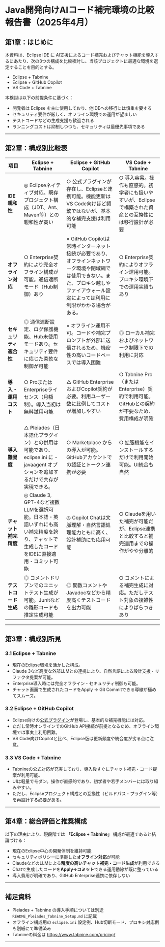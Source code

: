 # Java開発向けAIコード補完環境の比較報告書（2025年4月）

## 第1章：はじめに

本資料は、Eclipse IDE に AI支援によるコード補完およびチャット機能を導入するにあたり、次の3つの構成を比較検討し、当該プロジェクトに最適な環境を選定することを目的とする。

- Eclipse + Tabnine
- Eclipse + GitHub Copilot
- VS Code + Tabnine

本検討は以下の前提条件に基づく：

- 開発者は Eclipse を主に使用しており、他IDEへの移行には慎重を要する
- セキュリティ要件が厳しく、オフライン環境での運用が望ましい
- テストコードなどの生成支援も歓迎される
- ランニングコストは抑制しつつも、セキュリティは最優先事項である

---

## 第2章：構成別比較表

| 項目                   | Eclipse + Tabnine                                                                                                                                       | Eclipse + GitHub Copilot                                                                                                                                           | VS Code + Tabnine                                                                                                                      |
|------------------------|---------------------------------------------------------------------------------------------------------------------------------------------------------|--------------------------------------------------------------------------------------------------------------------------------------------------------------------|-----------------------------------------------------------------------------------------------------------------------------------------|
| **IDE親和性**           | ◎ Eclipseネイティブ対応。既存プロジェクト構成（JDT、Ant、Maven等）との親和性が高い                                                                   | ○ 公式プラグインが存在し、Eclipseと連携可能。機能更新はVS Code向けほど頻繁ではないが、基本的な補完支援は利用可能                                            | ○ 導入容易。操作も直感的。初学者にも扱いやすいが、Eclipseで構築された資産との互換性には移行設計が必要                                     |
| **オフライン対応**      | ○ Enterprise契約により完全オフライン構成が可能。通信遮断モード（Hub制御）あり                                                                         | × GitHub Copilotは常時インターネット接続が必要であり、オフラインネットワーク環境や閉域網では使用できない。また、プロキシ越しやファイアウォール設定によっては利用に制限がかかる場合がある。                                                                               | ○ Enterprise契約によりオフライン運用可能。プロキシ環境下での運用実績もあり                                                         |
| **セキュリティ適合性**  | ◎ 通信遮断設定、ログ保護機能、Hub未使用モードあり。セキュリティ要件に応じた柔軟な制御が可能                                                           | × オフライン運用不可。コードや補完プロンプトが外部に送信されるため、機密性の高いコードベースでは導入困難                                                     | ◎ ローカル補完およびネットワーク制限下での利用に対応                                                                                |
| **導入・運用コスト**    | ○ ProまたはEnterpriseライセンス（月額制）。導入当初は無料試用可能                                                                                     | △ GitHub EnterpriseおよびCopilot契約が必要。利用ユーザー数に比例してコストが増加しやすい                                                                       | ○ Tabnine Pro（またはEnterprise）契約で利用可能。GitHubとの契約が不要なため、費用構成が明確                                          |
| **導入難易度**         | △ Pleiades（日本語化プラグイン）との併用は可能であり、eclipse.ini に -javaagent オプションを追加するだけで共存が実現できる。                                                  | ○ Marketplace からの導入が可能。GitHubアカウントでの認証とトークン連携が必要                                                                                   | ○ 拡張機能をインストールするだけで利用開始可能。UI統合も自然                                                                         |
| **チャット補完精度**    | ◎ Claude 3, GPT-4など複数LLMを選択可能。日本語・英語いずれにも高い補完精度を誇り、チャットで生成したコードをIDEに直接適用・コミット可能               | ◎ Copilot Chatは文脈理解・自然言語処理能力ともに高く、設計補助にも応用可能                                                                                     | ○ Claudeを用いた補完が可能だが、Eclipse連携と比較すると補完適用までの操作がやや分離的                                               |
| **テストコード生成**    | ◎ コメントドリブンでのユニットテスト生成が可能。Junitなどの雛形コードも推定生成可能                                                                     | ◎ 関数コメントやJavadocなどから精度高くテストコードを出力可能                                                                                                    | ○ コメントによる補完生成に対応。ただしテスト対象の複雑性によりばらつきあり                                                           |

---

## 第3章：構成別所見

### 3.1 Eclipse + Tabnine

- 現在のEclipse環境を活かした構成。
- Claude 3など高度な外部LLMとの連携により、自然言語による設計支援・リファクタ提案が可能。
- Enterprise導入時には完全オフライン・セキュリティ制御も可能。
- チャット画面で生成されたコードをApply → Git Commitできる導線が極めてスムーズ。

### 3.2 Eclipse + GitHub Copilot

- Eclipse向けの[公式プラグイン](https://github.com/github/copilot-for-eclipse)が登場し、基本的な補完機能には対応。
- ただし常時オンラインでのGitHub API接続が前提となるため、オフライン環境では事実上利用困難。
- VS Code向けCopilotと比べ、Eclipse版は更新頻度や統合度が劣る点に注意。

### 3.3 VS Code + Tabnine

- Tabnineの公式対応が充実しており、導入後すぐにチャット補完・コード提案が利用可能。
- UIは軽量でモダン。操作が直感的であり、初学者や若手メンバーには取り組みやすい。
- ただし、Eclipseプロジェクト構成との互換性（ビルドパス・プラグイン等）を再設計する必要がある。

---

## 第4章：総合評価と推奨構成

以下の理由により、現段階では **「Eclipse + Tabnine」** 構成が最適であると結論づける：

- 現在のEclipse中心の開発体制を維持可能
- セキュリティポリシーに準拠した**オフライン対応**が可能
- ClaudeなどのLLMによる**精度の高いチャット補完・コード生成**が利用できる
- Chatで生成したコードを**Apply→コミット**できる運用動線が既に整っている
- 導入費用が明確であり、GitHub Enterprise連携に依存しない

---

## 補足資料

- Pleiades + Tabnine の導入手順については別途 `README_Pleiades_Tabnine_Setup.md` に記載
- オフライン構成用の `eclipse.ini` 設定例、Hub切断モード、プロキシ対応例も別紙にて準備済み
- Tabnineの料金は https://www.tabnine.com/pricing/

---
